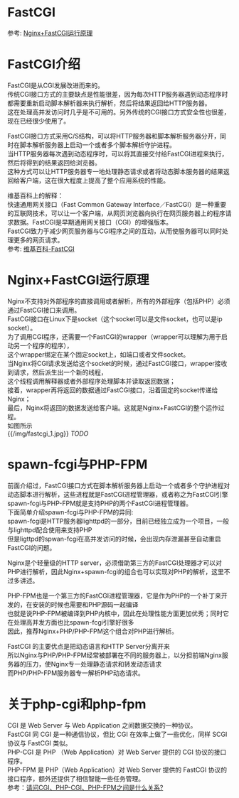 <!-- title : fastcgi -->

# FastCGI #

参考: [Nginx+FastCGI运行原理](http://book.51cto.com/art/201202/314840.htm)

# FastCGI介绍 #

FastCGI是从CGI发展改进而来的。  
传统CGI接口方式的主要缺点是性能很差，因为每次HTTP服务器遇到动态程序时都需要重新启动脚本解析器来执行解析，然后将结果返回给HTTP服务器。  
这在处理高并发访问时几乎是不可用的。另外传统的CGI接口方式安全性也很差，现在已经很少使用了。

FastCGI接口方式采用C/S结构，可以将HTTP服务器和脚本解析服务器分开，同时在脚本解析服务器上启动一个或者多个脚本解析守护进程。  
当HTTP服务器每次遇到动态程序时，可以将其直接交付给FastCGI进程来执行，然后将得到的结果返回给浏览器。  
这种方式可以让HTTP服务器专一地处理静态请求或者将动态脚本服务器的结果返回给客户端，这在很大程度上提高了整个应用系统的性能。

维基百科上的解释：  
快速通用网关接口（Fast Common Gateway Interface／FastCGI）是一种重要的互联网技术，可以让一个客户端，从网页浏览器向执行在网页服务器上的程序请求数据。FastCGI是早期通用网关接口（CGI）的增强版本。  
FastCGI致力于减少网页服务器与CGI程序之间的互动，从而使服务器可以同时处理更多的网页请求。  
参考: [维基百科-FastCGI](http://zh.wikipedia.org/wiki/FastCGI)


# Nginx+FastCGI运行原理 #

Nginx不支持对外部程序的直接调用或者解析，所有的外部程序（包括PHP）必须通过FastCGI接口来调用。  
FastCGI接口在Linux下是socket（这个socket可以是文件socket，也可以是ip socket）。  
为了调用CGI程序，还需要一个FastCGI的wrapper（wrapper可以理解为用于启动另一个程序的程序），  
这个wrapper绑定在某个固定socket上，如端口或者文件socket。  
当Nginx将CGI请求发送给这个socket的时候，通过FastCGI接口，wrapper接收到请求，然后派生出一个新的线程，  
这个线程调用解释器或者外部程序处理脚本并读取返回数据；  
接着，wrapper再将返回的数据通过FastCGI接口，沿着固定的socket传递给Nginx；  
最后，Nginx将返回的数据发送给客户端。这就是Nginx+FastCGI的整个运作过程。  
如图所示  
{{/img/fastcgi_1.jpg}}
*TODO*

# spawn-fcgi与PHP-FPM #

前面介绍过，FastCGI接口方式在脚本解析服务器上启动一个或者多个守护进程对动态脚本进行解析，这些进程就是FastCGI进程管理器，或者称之为FastCGI引擎  
spawn-fcgi与PHP-FPM就是支持PHP的两个FastCGI进程管理器。  
下面简单介绍spawn-fcgi与PHP-FPM的异同:  
spawn-fcgi是HTTP服务器lighttpd的一部分，目前已经独立成为一个项目，一般与lighttpd配合使用来支持PHP  
但是ligttpd的spwan-fcgi在高并发访问的时候，会出现内存泄漏甚至自动重启FastCGI的问题。

Nginx是个轻量级的HTTP server，必须借助第三方的FastCGI处理器才可以对PHP进行解析，因此Nginx+spawn-fcgi的组合也可以实现对PHP的解析，这里不过多讲述。

PHP-FPM也是一个第三方的FastCGI进程管理器，它是作为PHP的一个补丁来开发的，在安装的时候也需要和PHP源码一起编译  
也就是说PHP-FPM被编译到PHP内核中，因此在处理性能方面更加优秀；同时它在处理高并发方面也比spawn-fcgi引擎好很多  
因此，推荐Nginx+PHP/PHP-FPM这个组合对PHP进行解析。
 
FastCGI 的主要优点是把动态语言和HTTP Server分离开来  
所以Nginx与PHP/PHP-FPM经常被部署在不同的服务器上，以分担前端Nginx服务器的压力，使Nginx专一处理静态请求和转发动态请求  
而PHP/PHP-FPM服务器专一解析PHP动态请求。

# 关于php-cgi和php-fpm #

CGI 是 Web Server 与 Web Application 之间数据交换的一种协议。  
FastCGI 同 CGI 是一种通信协议，但比  CGI 在效率上做了一些优化，同样 SCGI 协议与 FastCGI 类似。  
PHP-CGI 是 PHP （Web Application）对 Web Server 提供的 CGI 协议的接口程序。  
PHP-FPM 是 PHP（Web Application）对 Web Server 提供的 FastCGI 协议的接口程序，额外还提供了相信智能一些任务管理。  
参考：[请问CGI、PHP-CGI、PHP-FPM之间是什么关系?](https://groups.google.com/forum/?fromgroups=#!topic/shlug/d5hJKyFzI-g)
